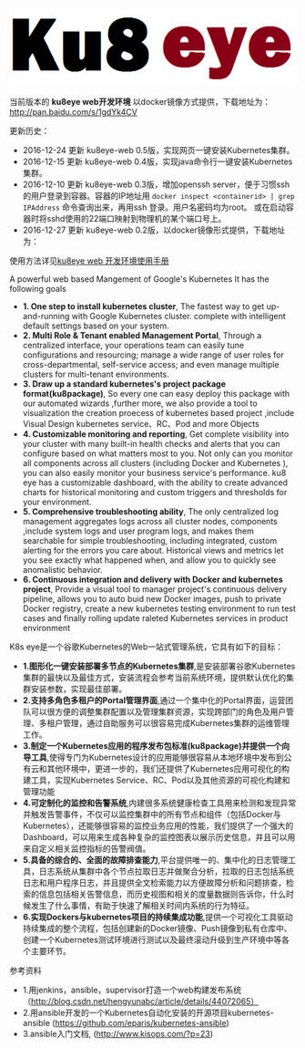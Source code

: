 ![ImageLoadFailed](./res/ku8eye.png)


当前版本的 **ku8eye web开发环境** 以docker镜像方式提供，下载地址为：
http://pan.baidu.com/s/1gdYk4CV

更新历史：

- 2016-12-24 更新 ku8eye-web 0.5版，实现网页一键安装Kubernetes集群。
- 2016-12-15 更新 ku8eye-web 0.4版，实现java命令行一键安装Kubernetes集群。
- 2016-12-10 更新 ku8eye-web 0.3版，增加openssh server，便于习惯ssh的用户登录到容器。容器的IP地址用 `docker inspect <containerid> | grep IPAddress` 命令查询出来，再用ssh <ip>登录。用户名密码均为root。
或在启动容器时将sshd使用的22端口映射到物理机的某个端口号上。
- 2016-12-27 更新 ku8eye-web 0.2版，以docker镜像形式提供，下载地址为：

使用方法详见[ku8eye web 开发环境使用手册](./doc/ku8eye-web-dev-env.md)

A powerful web based Mangement of  Google's Kubernetes
It has the following goals
 - **1. One step to install kubernetes cluster**, The fastest way to get up-and-running with Google Kubernetes cluster. complete with intelligent default settings based on your system. 
 - **2. Multi Role & Tenant enabled Management Portal**, Through a centralized interface, your operations team can easily tune configurations and resourcing; manage a wide range of user roles for cross-departmental, self-service access; and even manage multiple clusters for multi-tenant environments.
 - **3. Draw up a standard kubernetes's project package format(ku8package)**, So every one can easy deploy this package with our automated wizards ,further more, we also provide a tool to visualization the creation proecess of kubernetes based project ,include Visual Design kubernetes service、RC、Pod and more Objects 
 - **4. Customizable monitoring and reporting**, Get complete visibility into your cluster with many built-in health checks and alerts that you can configure based on what matters most to you. Not only can you monitor all components across all clusters (including Docker and Kubernetes ), you can also easily monitor your business service's performance.  ku8 eye has a customizable dashboard, with the ability to create advanced charts for historical monitoring and custom triggers and thresholds for your environment.
 - **5. Comprehensive troubleshooting ability**, The only centralized log management aggregates logs across all cluster nodes, components ,include system logs and user program logs, and makes them searchable for simple troubleshooting, including integrated, custom alerting for the errors you care about. Historical views and metrics let you see exactly what happened when, and allow you to quickly see anomalistic behavior. 
 - **6. Continuous integration and delivery with Docker and kubernetes project**, Provide a visual tool to manager project's continuous delivery pipeline,  allows you to auto buid new Docker images, push to private Docker registry, create a new kubernetes testing environment to run test cases and finally rolling update raleted Kubernetes services in product environment
 
K8s eye是一个谷歌Kubernetes的Web一站式管理系统，它具有如下的目标：
 - **1.图形化一键安装部署多节点的Kubernetes集群**,是安装部署谷歌Kubernetes集群的最快以及最佳方式，安装流程会参考当前系统环境，提供默认优化的集群安装参数，实现最佳部署。
 - **2.支持多角色多租户的Portal管理界面**,通过一个集中化的Portal界面，运营团队可以很方便的调整集群配置以及管理集群资源，实现跨部门的角色及用户管理、多租户管理，通过自助服务可以很容易完成Kubernetes集群的运维管理工作。
 - **3.制定一个Kubernetes应用的程序发布包标准(ku8package)并提供一个向导工具**,使得专门为Kubernetes设计的应用能够很容易从本地环境中发布到公有云和其他环境中，更进一步的，我们还提供了Kubernetes应用可视化的构建工具，实现Kubernetes Service、RC、Pod以及其他资源的可视化构建和管理功能
 - **4.可定制化的监控和告警系统**,内建很多系统健康检查工具用来检测和发现异常并触发告警事件，不仅可以监控集群中的所有节点和组件（包括Docker与Kubernetes），还能够很容易的监控业务应用的性能，我们提供了一个强大的Dashboard，可以用来生成各种复杂的监控图表以展示历史信息，并且可以用来自定义相关监控指标的告警阀值。
 - **5.具备的综合的、全面的故障排查能力**,平台提供唯一的、集中化的日志管理工具，日志系统从集群中各个节点拉取日志并做聚合分析，拉取的日志包括系统日志和用户程序日志，并且提供全文检索能力以方便故障分析和问题排查，检索的信息包括相关告警信息，而历史视图和相关的度量数据则告诉你，什么时候发生了什么事情，有助于快速了解相关时间内系统的行为特征。
 - **6.实现Dockers与kubernetes项目的持续集成功能**,提供一个可视化工具驱动持续集成的整个流程，包括创建新的Docker镜像、Push镜像到私有仓库中、创建一个Kubernetes测试环境进行测试以及最终滚动升级到生产环境中等各个主要环节。 

参考资料
 - 1.用jenkins，ansible，supervisor打造一个web构建发布系统 （http://blog.csdn.net/hengyunabc/article/details/44072065）
 - 2.用ansible开发的一个Kubernetes自动化安装的开源项目kubernetes-ansible  (https://github.com/eparis/kubernetes-ansible)
 - 3.ansible入门文档, (http://www.kisops.com/?p=23)
